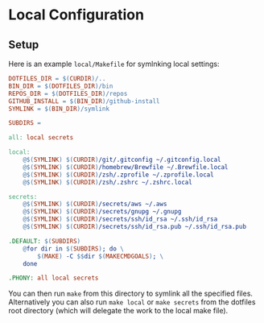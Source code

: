 # Local Configuration

## Setup

Here is an example `local/Makefile` for symlnking local settings:

```makefile
DOTFILES_DIR = $(CURDIR)/..
BIN_DIR = $(DOTFILES_DIR)/bin
REPOS_DIR = $(DOTFILES_DIR)/repos
GITHUB_INSTALL = $(BIN_DIR)/github-install
SYMLINK = $(BIN_DIR)/symlink

SUBDIRS =

all: local secrets

local:
    @$(SYMLINK) $(CURDIR)/git/.gitconfig ~/.gitconfig.local
    @$(SYMLINK) $(CURDIR)/homebrew/Brewfile ~/.Brewfile.local
    @$(SYMLINK) $(CURDIR)/zsh/.zprofile ~/.zprofile.local
    @$(SYMLINK) $(CURDIR)/zsh/.zshrc ~/.zshrc.local

secrets:
    @$(SYMLINK) $(CURDIR)/secrets/aws ~/.aws
    @$(SYMLINK) $(CURDIR)/secrets/gnupg ~/.gnupg
    @$(SYMLINK) $(CURDIR)/secrets/ssh/id_rsa ~/.ssh/id_rsa
    @$(SYMLINK) $(CURDIR)/secrets/ssh/id_rsa.pub ~/.ssh/id_rsa.pub

.DEFAULT: $(SUBDIRS)
    @for dir in $(SUBDIRS); do \
        $(MAKE) -C $$dir $(MAKECMDGOALS); \
    done

.PHONY: all local secrets
```

You can then run `make` from this directory to symlink all the specified files.
Alternatively you can also run `make local` or `make secrets` from the dotfiles
root directory (which will delegate the work to the local make file).
